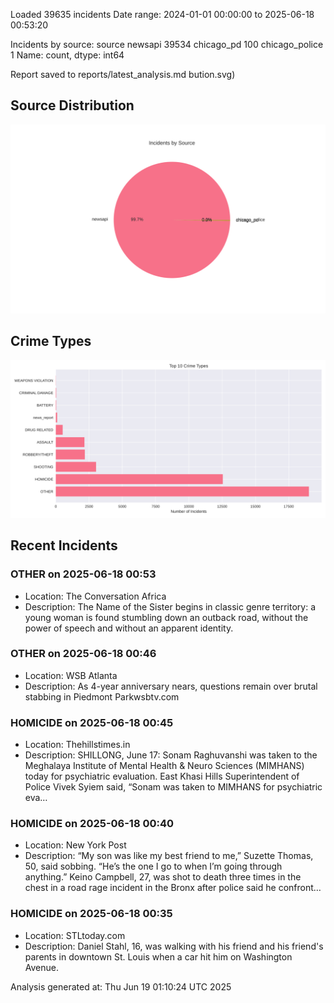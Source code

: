 
Loaded 39635 incidents
Date range: 2024-01-01 00:00:00 to 2025-06-18 00:53:20

Incidents by source:
source
newsapi           39534
chicago_pd          100
chicago_police        1
Name: count, dtype: int64

Report saved to reports/latest_analysis.md
bution.svg)

## Source Distribution
![Source Distribution](images/source_distribution.svg)

## Crime Types
![Crime Types](images/crime_types.svg)

## Recent Incidents

### OTHER on 2025-06-18 00:53
- Location: The Conversation Africa
- Description: The Name of the Sister begins in classic genre territory: a young woman is found stumbling down an outback road, without the power of speech and without an apparent identity.


### OTHER on 2025-06-18 00:46
- Location: WSB Atlanta
- Description: As 4-year anniversary nears, questions remain over brutal stabbing in Piedmont Parkwsbtv.com


### HOMICIDE on 2025-06-18 00:45
- Location: Thehillstimes.in
- Description: SHILLONG, June 17: Sonam Raghuvanshi was taken to the Meghalaya Institute of Mental Health & Neuro Sciences (MIMHANS) today for psychiatric evaluation. East Khasi Hills Superintendent of Police Vivek Syiem said, “Sonam was taken to MIMHANS for psychiatric eva…


### HOMICIDE on 2025-06-18 00:40
- Location: New York Post
- Description: “My son was like my best friend to me,” Suzette Thomas, 50, said sobbing. “He’s the one I go to when I’m going through anything.” Keino Campbell, 27, was shot to death three times in the chest in a road rage incident in the Bronx after police said he confront…


### HOMICIDE on 2025-06-18 00:35
- Location: STLtoday.com
- Description: Daniel Stahl, 16, was walking with his friend and his friend's parents in downtown St. Louis when a car hit him on Washington Avenue.

Analysis generated at: Thu Jun 19 01:10:24 UTC 2025
